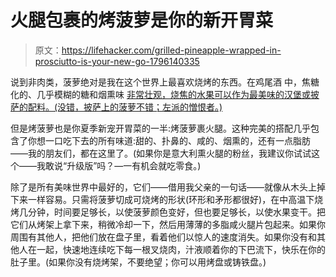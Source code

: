 # 火腿包裹的烤菠萝是你的新开胃菜

> 原文：<https://lifehacker.com/grilled-pineapple-wrapped-in-prosciutto-is-your-new-go-1796140335>

说到非肉类，菠萝绝对是我在这个世界上最喜欢烧烤的东西。在鸡尾酒 中，焦糖化的、几乎模糊的糖和烟熏味 [非常壮观，烧焦的水果可以作为最美味的汉堡或披萨的配料。(没错，披萨上的菠萝不错；左派的憎恨者。)](https://lifehacker.com/this-is-the-weekend-you-make-grilled-cocktails-1795986523) 



但是烤菠萝也是你夏季新宠开胃菜的一半:烤菠萝裹火腿。这种完美的搭配几乎包含了你想一口吃下去的所有味道:甜的、扑鼻的、咸的、烟熏的，还有一点脂肪——我的朋友们，都在这里了。(如果你是意大利熏火腿的粉丝，我建议你试试这个——我敢说“升级版”吗？—一有机会就吃零食。)

除了是所有美味世界中最好的，它们——借用我父亲的一句话——就像从木头上掉下来一样容易。只需将菠萝切成可烧烤的形状(环形和矛形都很好)，在中高温下烧烤几分钟，时间要足够长，以使菠萝颜色变好，但也要足够长，以使水果变干。把它们从烤架上拿下来，稍微冷却一下，然后用薄薄的多脂咸火腿片包起来。如果你周围有其他人，把他们放在盘子里，看着他们以惊人的速度消失。如果你没有和其他人在一起，快速地连续吃下每一根叉烧肉，汁液顺着你的下巴流下，快乐在你的肚子里。(如果你没有烧烤架，不要绝望；你可以用烤盘或铸铁盘。)